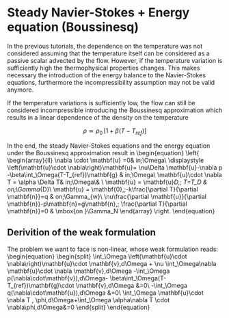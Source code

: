 # Steady Navier-Stokes + Energy equation (Boussinesq)

In the previous tutorials, the dependence on the temperature was not considered assuming that the temperature itself can be considered as a passive scalar advected by the flow. However, if the temperature variation is sufficiently high the thermophysical properties changes. This makes necessary the introduction of the energy balance to the Navier-Stokes equations, furthermore the incompressibility assumption may not be valid anymore.

If the temperature variations is sufficiently low, the flow can still be considered incompressible introducing the Boussinesq approximation which results in a linear dependence of the density on the temperature

$$
\rho \simeq \rho_0\,\left[1+\beta(T-T_{ref})\right]
$$

In the end, the steady Navier-Stokes equations and the energy equation under the Boussinesq approximation result in
\begin{equation}
\left\{
\begin{array}{ll}
    \nabla \cdot \mathbf{u} =0& in\;\Omega\\
    \displaystyle \left(\mathbf{u}\cdot \nabla\right)\mathbf{u}= \nu\Delta \mathbf{u}-\nabla p -\beta\int_\Omega(T-T_{ref})\mathbf{g} & in\;\Omega\\ 
    \mathbf{u}\cdot \nabla T = \alpha \Delta T& in\;\Omega\\& \\
    \mathbf{u} = \mathbf{u}_D,\; T=T_D & on\;\Gamma_{D}\\
    \mathbf{u} = \mathbf{0},\;-k\frac{\partial T}{\partial \mathbf{n}}=q & on\;\Gamma_{w}\\
    \nu\frac{\partial \mathbf{u}}{\partial \mathbf{n}}-p\mathbf{n}=g\mathbf{n},\;
    \frac{\partial T}{\partial \mathbf{n}}=0  & \mbox{on }\Gamma_N
\end{array}
\right.
\end{equation}

## Derivition of the weak formulation

The problem we want to face is non-linear, whose weak formulation reads:
\begin{equation}
    \begin{split}
        \int_\Omega \left(\mathbf{u}\cdot \nabla\right)\mathbf{u}\cdot \mathbf{v}\,d\Omega + \nu \int_\Omega\nabla \mathbf{u}\cdot \nabla \mathbf{v}\,d\Omega -\int_\Omega p(\nabla\cdot\mathbf{v})\,d\Omega- \beta\int_\Omega(T-T_{ref})\mathbf{g}\cdot \mathbf{v}\,d\Omega &=0\\
        -\int_\Omega q(\nabla\cdot\mathbf{u})\,d\Omega &=0\\
        \int_\Omega \mathbf{u}\cdot \nabla T \, \phi\,d\Omega+\int_\Omega \alpha\nabla T \cdot \nabla\phi\,d\Omega&=0
    \end{split}
\end{equation}